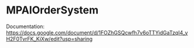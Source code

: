 # MPAIOrderSystem

Documentation: https://docs.google.com/document/d/1FOZhGSQcwfh7v6oTTYidGaTzqI4_yH2F0TvrFK_KiXw/edit?usp=sharing
